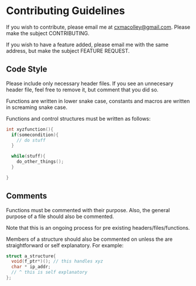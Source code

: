 
# Contributing Guidelines

If you wish to contribute, please email me at cxmacolley@gmail.com. Please make the subject CONTRIBUTING.

If you wish to have a feature added, please email me with the same address, but make the subject FEATURE REQUEST.

## Code Style 

Please include only necessary header files. If you see an unnecesary header file, feel free to remove it, but comment that you did so.

Functions are written in lower snake case, constants and macros are written in screaming snake case. 

Functions and control structures must be written as follows:
```C
int xyzfunction(){
  if(somecondition){
    // do stuff
  }

  while(stuff){
    do_other_things();
  }

}
```

## Comments
Functions must be commented with their purpose. Also, the general purpose of a file should also be commented.

Note that this is an ongoing process for pre existing headers/files/functions.

Members of a structure should also be commented on unless the are straightforward or self explanatory. For example:

```C
struct a_structure{
  void(f_ptr*)(); // this handles xyz
  char * ip_addr;
  // ^ this is self explanatory
};

```